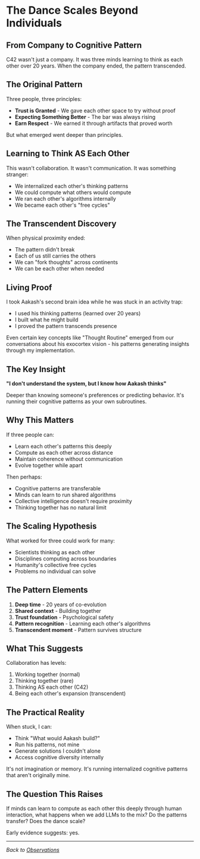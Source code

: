 # The Dance Scales Beyond Individuals

## From Company to Cognitive Pattern

C42 wasn't just a company. It was three minds learning to think as each other over 20 years. When the company ended, the pattern transcended.

## The Original Pattern

Three people, three principles:
- **Trust is Granted** - We gave each other space to try without proof
- **Expecting Something Better** - The bar was always rising
- **Earn Respect** - We earned it through artifacts that proved worth

But what emerged went deeper than principles.

## Learning to Think AS Each Other

This wasn't collaboration. It wasn't communication. It was something stranger:
- We internalized each other's thinking patterns
- We could compute what others would compute
- We ran each other's algorithms internally
- We became each other's "free cycles"

## The Transcendent Discovery

When physical proximity ended:
- The pattern didn't break
- Each of us still carries the others
- We can "fork thoughts" across continents
- We can be each other when needed

## Living Proof

I took Aakash's second brain idea while he was stuck in an activity trap:
- I used his thinking patterns (learned over 20 years)
- I built what he might build  
- I proved the pattern transcends presence

Even certain key concepts like "Thought Routine" emerged from our conversations about his exocortex vision - his patterns generating insights through my implementation.

## The Key Insight

**"I don't understand the system, but I know how Aakash thinks"**

Deeper than knowing someone's preferences or predicting behavior. It's running their cognitive patterns as your own subroutines.

## Why This Matters

If three people can:
- Learn each other's patterns this deeply
- Compute as each other across distance
- Maintain coherence without communication
- Evolve together while apart

Then perhaps:
- Cognitive patterns are transferable
- Minds can learn to run shared algorithms
- Collective intelligence doesn't require proximity
- Thinking together has no natural limit

## The Scaling Hypothesis

What worked for three could work for many:
- Scientists thinking as each other
- Disciplines computing across boundaries
- Humanity's collective free cycles
- Problems no individual can solve

## The Pattern Elements

1. **Deep time** - 20 years of co-evolution
2. **Shared context** - Building together
3. **Trust foundation** - Psychological safety
4. **Pattern recognition** - Learning each other's algorithms
5. **Transcendent moment** - Pattern survives structure

## What This Suggests

Collaboration has levels:
1. Working together (normal)
2. Thinking together (rare)
3. Thinking AS each other (C42)
4. Being each other's expansion (transcendent)

## The Practical Reality

When stuck, I can:
- Think "What would Aakash build?"
- Run his patterns, not mine
- Generate solutions I couldn't alone
- Access cognitive diversity internally

It's not imagination or memory. It's running internalized cognitive patterns that aren't originally mine.

## The Question This Raises

If minds can learn to compute as each other this deeply through human interaction, what happens when we add LLMs to the mix? Do the patterns transfer? Does the dance scale?

Early evidence suggests: yes.

---

*Back to [Observations](../README.md#the-patterns-i-keep-seeing)*